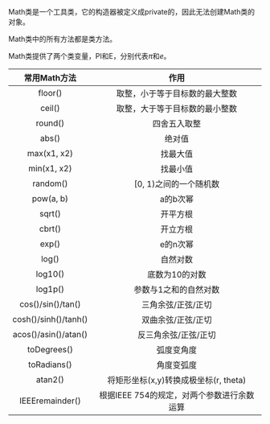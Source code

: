 Math类是一个工具类，它的构造器被定义成private的，因此无法创建Math类的对象。

Math类中的所有方法都是类方法。

Math类提供了两个类变量，PI和E，分别代表$\pi$和$e$。

|     常用Math方法     |                    作用                    |
| :------------------: | :----------------------------------------: |
|       floor()        |       取整，小于等于目标数的最大整数       |
|        ceil()        |       取整，大于等于目标数的最小整数       |
|       round()        |                四舍五入取整                |
|        abs()         |                   绝对值                   |
|     max(x1,  x2)     |                  找最大值                  |
|     min(x1,  x2)     |                  找最小值                  |
|       random()       |           [0, 1)之间的一个随机数           |
|      pow(a,  b)      |                  a的b次幂                  |
|        sqrt()        |                  开平方根                  |
|        cbrt()        |                  开立方根                  |
|        exp()         |                  e的n次幂                  |
|        log()         |                  自然对数                  |
|       log10()        |               底数为10的对数               |
|       log1p()        |           参数与1之和的自然对数            |
|  cos()/sin()/tan()   |             三角余弦/正弦/正切             |
| cosh()/sinh()/tanh() |             双曲余弦/正弦/正切             |
| acos()/asin()/atan() |            反三角余弦/正弦/正切            |
|     toDegrees()      |                 弧度变角度                 |
|     toRadians()      |                 角度变弧度                 |
|       atan2()        |   将矩形坐标(x,y)转换成极坐标(r, theta)    |
|   IEEEremainder()    | 根据IEEE 754的规定，对两个参数进行余数运算 |

